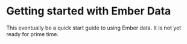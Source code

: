 Getting started with Ember Data
===============================

This eventually be a quick start guide to using Ember data. It is not yet ready for prime time.